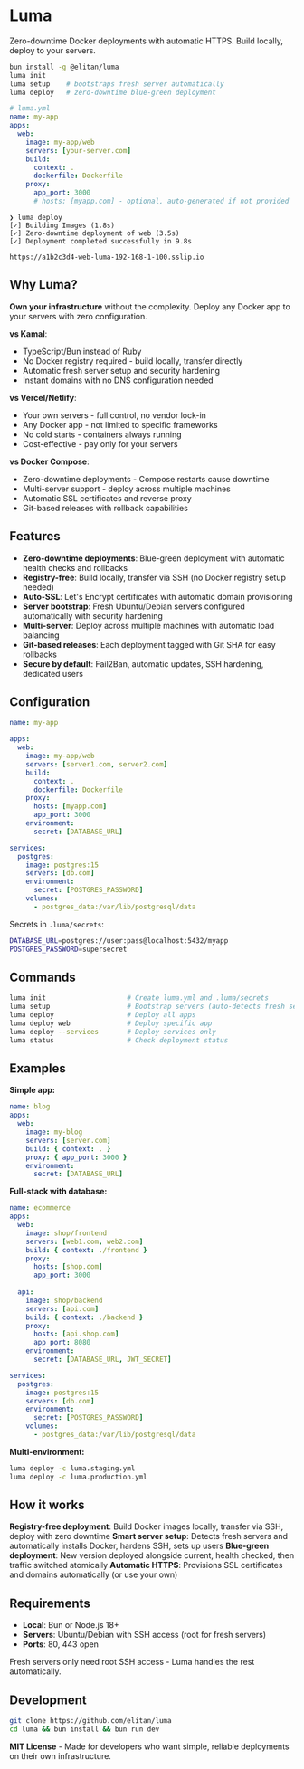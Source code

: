 # Luma

Zero-downtime Docker deployments with automatic HTTPS. Build locally, deploy to your servers.

```bash
bun install -g @elitan/luma
luma init
luma setup    # bootstraps fresh server automatically
luma deploy   # zero-downtime blue-green deployment
```

```yaml
# luma.yml
name: my-app
apps:
  web:
    image: my-app/web
    servers: [your-server.com]
    build:
      context: .
      dockerfile: Dockerfile
    proxy:
      app_port: 3000
      # hosts: [myapp.com] - optional, auto-generated if not provided
```

```
❯ luma deploy
[✓] Building Images (1.8s)
[✓] Zero-downtime deployment of web (3.5s)
[✓] Deployment completed successfully in 9.8s

https://a1b2c3d4-web-luma-192-168-1-100.sslip.io
```

## Why Luma?

**Own your infrastructure** without the complexity. Deploy any Docker app to your servers with zero configuration.

**vs Kamal**:
- TypeScript/Bun instead of Ruby
- No Docker registry required - build locally, transfer directly 
- Automatic fresh server setup and security hardening
- Instant domains with no DNS configuration needed

**vs Vercel/Netlify**:
- Your own servers - full control, no vendor lock-in
- Any Docker app - not limited to specific frameworks
- No cold starts - containers always running
- Cost-effective - pay only for your servers

**vs Docker Compose**:
- Zero-downtime deployments - Compose restarts cause downtime
- Multi-server support - deploy across multiple machines
- Automatic SSL certificates and reverse proxy
- Git-based releases with rollback capabilities

## Features

- **Zero-downtime deployments**: Blue-green deployment with automatic health checks and rollbacks
- **Registry-free**: Build locally, transfer via SSH (no Docker registry setup needed)
- **Auto-SSL**: Let's Encrypt certificates with automatic domain provisioning
- **Server bootstrap**: Fresh Ubuntu/Debian servers configured automatically with security hardening
- **Multi-server**: Deploy across multiple machines with automatic load balancing
- **Git-based releases**: Each deployment tagged with Git SHA for easy rollbacks
- **Secure by default**: Fail2Ban, automatic updates, SSH hardening, dedicated users

## Configuration

```yaml
name: my-app

apps:
  web:
    image: my-app/web
    servers: [server1.com, server2.com]
    build:
      context: .
      dockerfile: Dockerfile
    proxy:
      hosts: [myapp.com]
      app_port: 3000
    environment:
      secret: [DATABASE_URL]

services:
  postgres:
    image: postgres:15
    servers: [db.com]
    environment:
      secret: [POSTGRES_PASSWORD]
    volumes:
      - postgres_data:/var/lib/postgresql/data
```

Secrets in `.luma/secrets`:
```bash
DATABASE_URL=postgres://user:pass@localhost:5432/myapp
POSTGRES_PASSWORD=supersecret
```

## Commands

```bash
luma init                    # Create luma.yml and .luma/secrets
luma setup                   # Bootstrap servers (auto-detects fresh servers)
luma deploy                  # Deploy all apps
luma deploy web              # Deploy specific app
luma deploy --services       # Deploy services only
luma status                  # Check deployment status
```

## Examples

**Simple app:**
```yaml
name: blog
apps:
  web:
    image: my-blog
    servers: [server.com]
    build: { context: . }
    proxy: { app_port: 3000 }
    environment:
      secret: [DATABASE_URL]
```

**Full-stack with database:**
```yaml
name: ecommerce
apps:
  web:
    image: shop/frontend
    servers: [web1.com, web2.com]
    build: { context: ./frontend }
    proxy: 
      hosts: [shop.com]
      app_port: 3000
  
  api:
    image: shop/backend
    servers: [api.com]
    build: { context: ./backend }
    proxy:
      hosts: [api.shop.com]
      app_port: 8080
    environment:
      secret: [DATABASE_URL, JWT_SECRET]

services:
  postgres:
    image: postgres:15
    servers: [db.com]
    environment:
      secret: [POSTGRES_PASSWORD]
    volumes:
      - postgres_data:/var/lib/postgresql/data
```

**Multi-environment:**
```bash
luma deploy -c luma.staging.yml
luma deploy -c luma.production.yml
```

## How it works

**Registry-free deployment**: Build Docker images locally, transfer via SSH, deploy with zero downtime
**Smart server setup**: Detects fresh servers and automatically installs Docker, hardens SSH, sets up users
**Blue-green deployment**: New version deployed alongside current, health checked, then traffic switched atomically
**Automatic HTTPS**: Provisions SSL certificates and domains automatically (or use your own)

## Requirements

- **Local**: Bun or Node.js 18+
- **Servers**: Ubuntu/Debian with SSH access (root for fresh servers)
- **Ports**: 80, 443 open

Fresh servers only need root SSH access - Luma handles the rest automatically.

## Development

```bash
git clone https://github.com/elitan/luma
cd luma && bun install && bun run dev
```

**MIT License** - Made for developers who want simple, reliable deployments on their own infrastructure.
